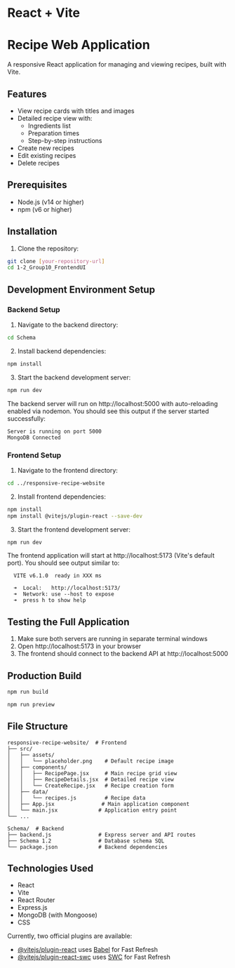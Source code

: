 # React + Vite

# Recipe Web Application

A responsive React application for managing and viewing recipes, built with Vite.

## Features

- View recipe cards with titles and images
- Detailed recipe view with:
  - Ingredients list
  - Preparation times
  - Step-by-step instructions
- Create new recipes
- Edit existing recipes
- Delete recipes

## Prerequisites

- Node.js (v14 or higher)
- npm (v6 or higher)

## Installation

1. Clone the repository:
```bash
git clone [your-repository-url]
cd 1-2_Group10_FrontendUI
```

## Development Environment Setup

### Backend Setup
1. Navigate to the backend directory:
```bash
cd Schema
```

2. Install backend dependencies:
```bash
npm install
```

3. Start the backend development server:
```bash
npm run dev
```

The backend server will run on http://localhost:5000 with auto-reloading enabled via nodemon.
You should see this output if the server started successfully:
```
Server is running on port 5000
MongoDB Connected
```

### Frontend Setup
1. Navigate to the frontend directory:
```bash
cd ../responsive-recipe-website
```

2. Install frontend dependencies:
```bash
npm install
npm install @vitejs/plugin-react --save-dev
```

3. Start the frontend development server:
```bash
npm run dev
```

The frontend application will start at http://localhost:5173 (Vite's default port).
You should see output similar to:
```
  VITE v6.1.0  ready in XXX ms

  ➜  Local:   http://localhost:5173/
  ➜  Network: use --host to expose
  ➜  press h to show help
```

## Testing the Full Application
1. Make sure both servers are running in separate terminal windows
2. Open http://localhost:5173 in your browser
3. The frontend should connect to the backend API at http://localhost:5000

## Production Build
```bash
npm run build
```
```bash
npm run preview
```

## File Structure
```
responsive-recipe-website/  # Frontend
├── src/
│   ├── assets/
│   │   └── placeholder.png    # Default recipe image
│   ├── components/
│   │   ├── RecipePage.jsx     # Main recipe grid view
│   │   ├── RecipeDetails.jsx  # Detailed recipe view
│   │   └── CreateRecipe.jsx   # Recipe creation form
│   ├── data/
│   │   └── recipes.js         # Recipe data
│   ├── App.jsx               # Main application component
│   └── main.jsx             # Application entry point
└── ...

Schema/  # Backend
├── backend.js               # Express server and API routes
├── Schema 1.2               # Database schema SQL
└── package.json             # Backend dependencies
```

## Technologies Used
- React
- Vite
- React Router
- Express.js
- MongoDB (with Mongoose)
- CSS

Currently, two official plugins are available:

- [@vitejs/plugin-react](https://github.com/vitejs/vite-plugin-react/blob/main/packages/plugin-react/README.md) uses [Babel](https://babeljs.io/) for Fast Refresh
- [@vitejs/plugin-react-swc](https://github.com/vitejs/vite-plugin-react-swc) uses [SWC](https://swc.rs/) for Fast Refresh
